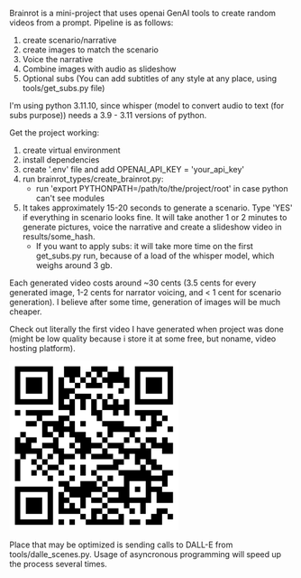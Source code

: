 Brainrot is a mini-project that uses openai GenAI tools to create random videos from a prompt.
Pipeline is as follows:
1) create scenario/narrative
2) create images to match the scenario
3) Voice the narrative
4) Combine images with audio as slideshow
5) Optional subs (You can add subtitles of any style at any place, using tools/get_subs.py file)

I'm using python 3.11.10, since whisper (model to convert audio to text (for subs purpose)) needs a 3.9 - 3.11 versions of python.

Get the project working:
1) create virtual environment
2) install dependencies
3) create '.env' file and add OPENAI_API_KEY = 'your_api_key'
4) run brainrot_types/create_brainrot.py:
    * run 'export PYTHONPATH=/path/to/the/project/root' in case python can't see modules
5) It takes approximately 15-20 seconds to generate a scenario. Type 'YES' if everything in scenario looks fine. It will take another 1 or 2 minutes to generate pictures, voice the narrative and create a slideshow video in results/some_hash.
    * If you want to apply subs: it will take more time on the first get_subs.py run, because of a load of the whisper model, which weighs around 3 gb.

Each generated video costs around ~30 cents (3.5 cents for every generated image, 1-2 cents for narrator voicing, and < 1 cent for scenario generation). I believe after some time, generation of images will be much cheaper. 

Check out literally the first video I have generated when project was done (might be low quality because i store it at some free, but noname, video hosting platform).


<img src="brainrot_video.png" alt="qr for the video" width="300" />


Place that may be optimized is sending calls to DALL-E from tools/dalle_scenes.py. Usage of asyncronous programming will speed up the process several times.
